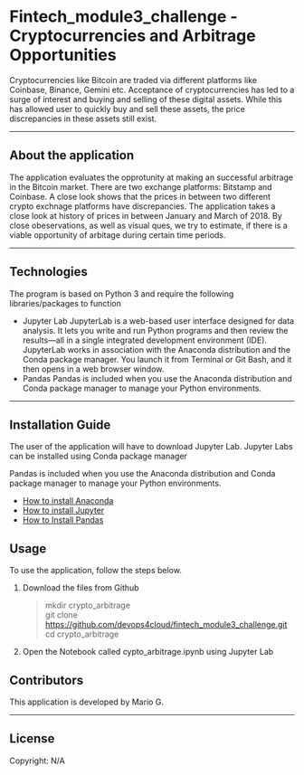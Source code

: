 # Fintech_module3_challenge - Cryptocurrencies and Arbitrage Opportunities

Cryptocurrencies like Bitcoin are traded via different platforms like Coinbase, Binance, Gemini etc. Acceptance of cryptocurrencies has led to a surge of interest and buying and selling of these digital assets. While this has allowed user to quickly buy and sell these assets, the price discrepancies in these assets still exist.

---

## About the application
The application evaluates the opprotunity at making an successful arbitrage in the Bitcoin market. There are two exchange platforms: Bitstamp and Coinbase. A close look shows that the prices in between two different crypto exchnage platforms have discrepancies.
The application takes a close look at history of prices in between January and March of 2018. By close obeservations, as well as visual ques, we try to estimate, if there is a viable opportunity of arbitage during certain time periods.

---

## Technologies

The program is based on Python 3 and require the following libraries/packages to function

- Jupyter Lab
    JupyterLab is a web-based user interface designed for data analysis. It lets you write and run Python programs and then review the results—all in a single integrated development environment (IDE). JupyterLab works in association with the Anaconda distribution and the Conda package manager. You launch it from Terminal or Git Bash, and it then opens in a web browser window. 
- Pandas
    Pandas is included when you use the Anaconda distribution and Conda package manager to manage your Python environments.

---

## Installation Guide

The user of the application will have to download Jupyter Lab. Jupyter Labs can be installed using Conda package manager

Pandas is included when you use the Anaconda distribution and Conda package manager to manage your Python environments.


   - [How to install Anaconda](https://docs.continuum.io/free/anaconda/install/) 
   - [How to install Jupyter ](https://jupyterlab.readthedocs.io/en/stable/getting_started/installation.html) 
   - [How to Install Pandas](https://pandas.pydata.org/pandas-docs/stable/getting_started/install.html) 
   

## Usage

To use the application, follow the steps below.

1. Download the files from Github
    > mkdir crypto_arbitrage <br>
    > git clone https://github.com/devops4cloud/fintech_module3_challenge.git <br>
    > cd crypto_arbitrage

2. Open the Notebook called cypto_arbitrage.ipynb using Jupyter Lab

## Contributors

This application is developed by Mario G.

---

## License

Copyright: N/A

